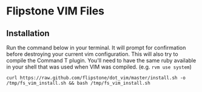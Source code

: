 Flipstone VIM Files
===================

Installation
------------

Run the command below in your terminal. It will prompt for confirmation before destroying
your current vim configuration. This will also try to compile the Command T plugin. You'll 
need to have the same ruby available in your shell that was used when VIM was compiled.
(e.g. `rvm use system`)

    curl https://raw.github.com/flipstone/dot_vim/master/install.sh -o /tmp/fs_vim_install.sh && bash /tmp/fs_vim_install.sh

